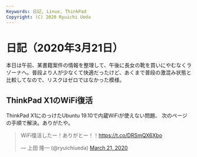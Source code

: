 ```yaml
---
Keywords: 日記, Linux, ThinkPad
Copyright: (C) 2020 Ryuichi Ueda
---
```


# 日記（2020年3月21日）

本日は午前、某書籍案件の情報を整理して、午後に長女の靴を買いにやむなくラゾーナへ。普段より人が少なくて快適だったけど、あくまで普段の激混み状態と比較してなので、リスクはゼロではなかった模様。

## ThinkPad X1のWiFi復活

ThinkPad X1にのっけたUbuntu 19.10で内蔵WiFiが使えない問題、
次のページの手順で解決。ありがたや。

<blockquote class="twitter-tweet" data-partner="tweetdeck"><p lang="ja" dir="ltr">WiFi復活したー！ありがとー！！<a href="https://t.co/DRSmQX6Xbo">https://t.co/DRSmQX6Xbo</a></p>&mdash; 上田 隆一 (@ryuichiueda) <a href="https://twitter.com/ryuichiueda/status/1241369162334662657?ref_src=twsrc%5Etfw">March 21, 2020</a></blockquote>
<script async src="https://platform.twitter.com/widgets.js" charset="utf-8"></script>



